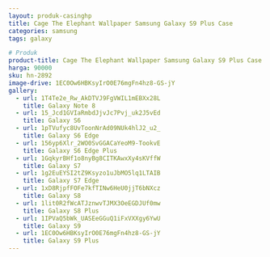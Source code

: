 ```yaml
---
layout: produk-casinghp
title: Cage The Elephant Wallpaper Samsung Galaxy S9 Plus Case
categories: samsung
tags: galaxy

# Produk
product-title: Cage The Elephant Wallpaper Samsung Galaxy S9 Plus Case
harga: 90000
sku: hn-2892
image-drive: 1EC0Ow6HBKsyIrO0E76mgFn4hz8-GS-jY
gallery:
  - url: 1T4Te2e_Rw_AkDTVJ9FgVWIL1mEBXx28L
    title: Galaxy Note 8
  - url: 15_Jcd1GVIaRmbdJjvJc7Pvj_uk2J5vEd
    title: Galaxy S6
  - url: 1pTVufyc8UvToonNrAd09NUk4hlJ2_u2_
    title: Galaxy S6 Edge
  - url: 156yp6Xlr_2WO0SvGGACaYeoM9-TookvE
    title: Galaxy S6 Edge Plus
  - url: 1GqkyrBHf1o8nyBg8CITKAwxXy4sKVffW
    title: Galaxy S7
  - url: 1g2EuEYSI2tZ9Ksyzo1uJbMO5lq1LTAIB
    title: Galaxy S7 Edge
  - url: 1xD8RjpfFOFe7kfTINw6HeU0jjT6bNXcz
    title: Galaxy S8
  - url: 1lit0R2fWcATJznwvTJMX3OeEGDJUf0mw
    title: Galaxy S8 Plus
  - url: 1IPVaQ5bWk_UASEeGGuQ1iFxVXXgy6YwU
    title: Galaxy S9
  - url: 1EC0Ow6HBKsyIrO0E76mgFn4hz8-GS-jY
    title: Galaxy S9 Plus
---
```

